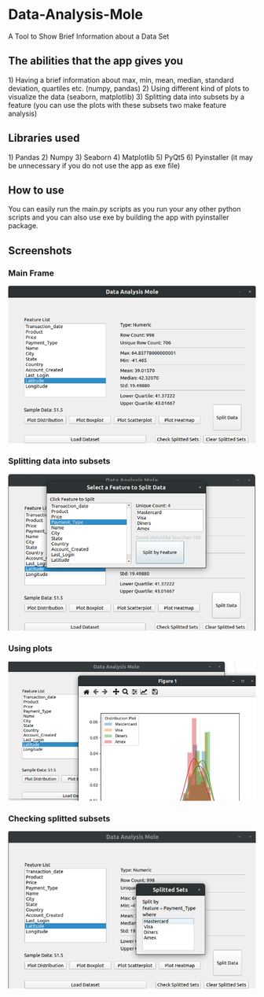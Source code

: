 # Data-Analysis-Mole
A Tool to Show Brief Information about a Data Set

<h2>The abilities that the app gives you</h2>
  1) Having a brief information about max, min, mean, median, standard deviation, quartiles etc. (numpy, pandas)
  2) Using different kind of plots to visualize the data (seaborn, matplotlib)
  3) Splitting data into subsets by a feature (you can use the plots with these subsets two make feature analysis)
 
<h2>Libraries used</h2>
  1) Pandas
  2) Numpy
  3) Seaborn
  4) Matplotlib
  5) PyQt5
  6) Pyinstaller (it may be unnecessary if you do not use the app as exe file)

<h2>How to use</h2>
You can easily run the main.py scripts as you run your any other python scripts and you can also use exe by building the app with pyinstaller package.

<h2>Screenshots</h2>
<h3>Main Frame</h3>

![Image description](SS/1.png)

<h3>Splitting data into subsets</h3>

![Image description](SS/2.png)

<h3>Using plots</h3>

![Image description](SS/3.png)

<h3>Checking splitted subsets</h3>

![Image description](SS/4.png)
